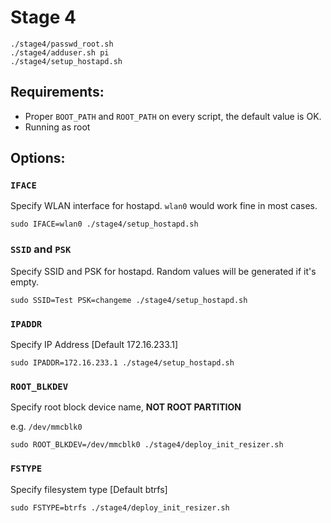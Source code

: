 # Stage 4
```
./stage4/passwd_root.sh
./stage4/adduser.sh pi
./stage4/setup_hostapd.sh
```
## Requirements:
* Proper `BOOT_PATH` and `ROOT_PATH` on every script, the default value is OK.
* Running as root

## Options:
### `IFACE`
Specify WLAN interface for hostapd.
`wlan0` would work fine in most cases.

    sudo IFACE=wlan0 ./stage4/setup_hostapd.sh

### `SSID` and `PSK`
Specify SSID and PSK for hostapd.
Random values will be generated if it's empty.

    sudo SSID=Test PSK=changeme ./stage4/setup_hostapd.sh

### `IPADDR`
Specify IP Address [Default 172.16.233.1]

    sudo IPADDR=172.16.233.1 ./stage4/setup_hostapd.sh

### `ROOT_BLKDEV`
Specify root block device name, **NOT ROOT PARTITION**

e.g. `/dev/mmcblk0`

    sudo ROOT_BLKDEV=/dev/mmcblk0 ./stage4/deploy_init_resizer.sh

### `FSTYPE`
Specify filesystem type [Default btrfs]

    sudo FSTYPE=btrfs ./stage4/deploy_init_resizer.sh


